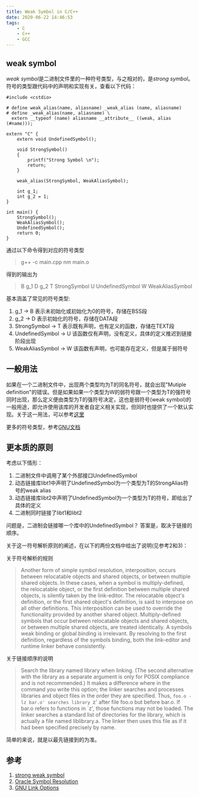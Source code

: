 ```yaml
---
title: Weak Symbol in C/C++
date: 2020-06-22 14:46:53
tags:
    - C
    - C++
    - GCC
---
```


## weak symbol

*weak symbol*是二进制文件里的一种符号类型，与之相对的，是*strong symbol*。符号的类型跟代码中的声明和实现有关，查看以下代码：

```
#include <cstdio>

# define weak_alias(name, aliasname) _weak_alias (name, aliasname)
# define _weak_alias(name, aliasname) \
  extern __typeof (name) aliasname __attribute__ ((weak, alias (#name)));

extern "C" {
    extern void UndefinedSymbol();

    void StrongSymbol()
    {
        printf("Strong Symbol \n");
        return;
    }

    weak_alias(StrongSymbol, WeakAliasSymbol);

    int g_1;
    int g_2 = 1;
}

int main() {
    StrongSymbol();
    WeakAliasSymbol();
    UndefinedSymbol();
    return 0;
}
```
通过以下命令得到对应的符号类型
> g++ -c main.cpp
> nm main.o

得到的输出为
> B g_1
> D g_2
> T StrongSymbol
> U UndefinedSymbol
> W WeakAliasSymbol

基本涵盖了常见的符号类型:
1. g_1 -> B 表示未初始化或初始化为0的符号，存储在BSS段
2. g_2 -> D 表示初始化的符号，存储在DATA段
3. StrongSymbol -> T 表示既有声明，也有定义的函数，存储在TEXT段
4. UndefinedSymbol -> U 该函数仅有声明，没有定义，具体的定义推迟到链接阶段出现
5. WeakAliasSymbol -> W 该函数有声明，也可能存在定义，但是属于弱符号

## 一般用法

如果在一个二进制文件中，出现两个类型均为T的同名符号，就会出现"Mutiple definition"的错误。但是如果如果一个类型为W的弱符号跟一个类型为T的强符号同时出现，那么定义便由类型为T的强符号决定，这也是弱符号(weak symbol)的一般用途，即允许使用该库的开发者自定义相关实现，但同时也提供了一个默认实现。关于这一用法，可以参考[这里](http://www.vishalchovatiya.com/default-handlers-in-c-weak_alias/)


更多的符号类型，参考[GNU文档](https://sourceware.org/binutils/docs/binutils/nm.html)

## 更本质的原则

考虑以下情形：
1. 二进制文件中调用了某个外部接口UndefinedSymbol
2. 动态链接库libt1中声明了UndefinedSymbol为一个类型为T的StrongAlias符号的weak alias
3. 动态链接库libt2中声明了UndefinedSymbol为一个类型为T的符号，即给出了具体的定义
4. 二进制同时链接了libt1和libt2

问题是，二进制会链接哪一个库中的UndefinedSymbol？
答案是，取决于链接的顺序。

关于这一符号解析原则的阐述，在以下的两份文档中给出了说明(见参考2和3)：

关于符号解析的规则

> Another form of simple symbol resolution, interposition, occurs between relocatable objects and shared objects, or between multiple shared objects. In these cases, when a symbol is multiply-defined, the relocatable object, or the first definition between multiple shared objects, is silently taken by the link-editor. The relocatable object's definition, or the first shared object's definition, is said to interpose on all other definitions. This interposition can be used to override the functionality provided by another shared object. Multiply-defined symbols that occur between relocatable objects and shared objects, or between multiple shared objects, are treated identically. A symbols weak binding or global binding is irrelevant. By resolving to the first definition, regardless of the symbols binding, both the link-editor and runtime linker behave consistently.

关于链接顺序的说明

> Search the library named library when linking. (The second alternative with the library as a separate argument is only for POSIX compliance and is not recommended.) It makes a difference where in the command you write this option; the linker searches and processes libraries and object files in the order they are specified. Thus, `foo.o -lz bar.o' searches library `z' after file foo.o but before bar.o. If bar.o refers to functions in `z', those functions may not be loaded. The linker searches a standard list of directories for the library, which is actually a file named liblibrary.a. The linker then uses this file as if it had been specified precisely by name.

简单的来说，就是以最先链接到的为准。

## 参考

1. [strong weak symbol](https://leondong1993.github.io/2017/04/strong-weak-symbol/)
2. [Oracle Symbol Resolution](https://docs.oracle.com/cd/E19120-01/open.solaris/819-0690/chapter2-93321/index.html)
3. [GNU Link Options](https://gcc.gnu.org/onlinedocs/gcc-4.1.2/gcc/Link-Options.html)

